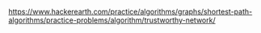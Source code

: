 https://www.hackerearth.com/practice/algorithms/graphs/shortest-path-algorithms/practice-problems/algorithm/trustworthy-network/
